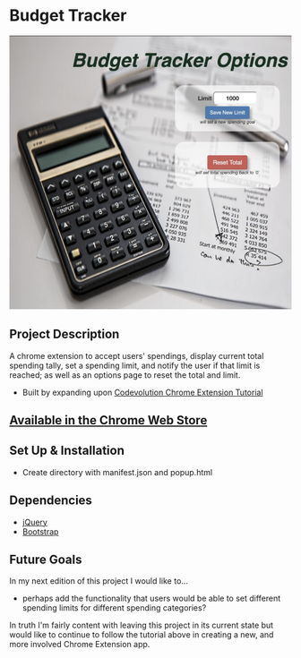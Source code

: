 # Budget Tracker

![](images/screenshot.png)

## Project Description
A chrome extension to accept users' spendings, display current total spending tally, set a spending limit, and notify the user if that limit is reached; as well as an options page to reset the total and limit.
* Built by expanding upon [Codevolution Chrome Extension Tutorial](https://www.youtube.com/watch?v=8q1_NkDbfzE&list=PLC3y8-rFHvwg2-q6Kvw3Tl_4xhxtIaNlY&index=1)

## [Available in the Chrome Web Store](https://chrome.google.com/webstore/detail/kefbibfkinkpmcfdehfmdedogekjbpde/publish-accepted?authuser=0&hl=es)

## Set Up & Installation
-   Create directory with manifest.json and popup.html

## Dependencies
-   [jQuery](https://api.jquery.com/)
-   [Bootstrap](https://getbootstrap.com/)

## Future Goals
In my next edition of this project I would like to...
* perhaps add the functionality that users would be able to set different spending limits for different spending categories?

In truth I'm fairly content with leaving this project in its current state but would like to continue to follow the tutorial above in creating a new, and more involved Chrome Extension app.

